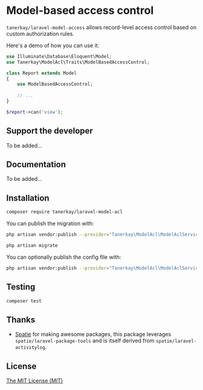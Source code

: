 # Model-based access control

`tanerkay/laravel-model-access` allows record-level access control based on custom authorization rules.

Here's a demo of how you can use it:

```php
use Illuminate\Database\Eloquent\Model;
use Tanerkay\ModelAcl\Traits\ModelBasedAccessControl;

class Report extends Model
{
    use ModelBasedAccessControl;
    
    // ...
}

$report->can('view');
```

## Support the developer

To be added...

## Documentation

To be added...

## Installation

``` bash
composer require tanerkay/laravel-model-acl
```

You can publish the migration with:
```bash
php artisan vendor:publish --provider="Tanerkay\ModelAcl\ModelAclServiceProvider" --tag="model-acl-migrations"
```

```bash
php artisan migrate
```

You can optionally publish the config file with:
```bash
php artisan vendor:publish --provider="Tanerkay\ModelAcl\ModelAclServiceProvider" --tag="model-acl-config"
```

## Testing

``` bash
composer test
```

## Thanks

- [Spatie](https://spatie.be) for making awesome packages, this package leverages `spatie/laravel-package-tools` and is itself derived from `spatie/laravel-activitylog`.

## License

[The MIT License (MIT)](https://mit-license.org/)
